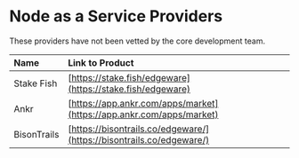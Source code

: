 # Node as a Service Providers

These providers have not been vetted by the core development team.



| Name | Link to Product |
| :--- | :--- |
| Stake Fish | [https://stake.fish/edgeware](https://stake.fish/edgeware) |
| Ankr | [https://app.ankr.com/apps/market](https://app.ankr.com/apps/market) |
| BisonTrails | [https://bisontrails.co/edgeware/](https://bisontrails.co/edgeware/) |



